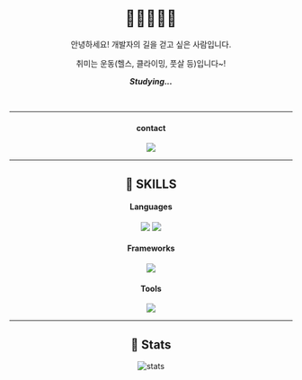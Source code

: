<div align="center">

# 👋👋👋👋👋
  
안녕하세요!
개발자의 길을 걷고 싶은 사람입니다.

취미는 운동(헬스, 클라이밍, 풋살 등)입니다~!
<br/>
  


  
***Studying...***  




<br/>
<hr/>

#### contact
  <img src="https://img.shields.io/badge/chchih99@gmail.com-EA4335?style=flat-square&logo=Gmail&logoColor=white" />


<hr/>


## 🔎 SKILLS

#### Languages
<img src="https://img.shields.io/badge/JavaScript-F7DF1E?style=for-the-badge&logo=javascript&logoColor=20232A" />
<img src="https://img.shields.io/badge/Python-306998?style=for-the-badge&logo=Python&logoColor=FFE873" />
  


#### Frameworks
<img src="https://img.shields.io/badge/React_Native-61DAFB?style=for-the-badge&logo=react&logoColor=20232A" />

#### Tools
<img src="https://img.shields.io/badge/git-F05032?style=for-the-badge&logo=git&logoColor=white">

<hr/>

## 👷 Stats

![stats](https://github-readme-stats-git-masterrstaa-rickstaa.vercel.app/api?username=watchiswatch&&show_icons=true&theme=dark)
  
</div>

























<!--

<img src="{BadgeURLHere}" />

[![watchiswatch's github stats](https://github-readme-stats.vercel.app/api/top-langs/?username=watchiswatch&show_icons=true&hide_border=true&title_color=004386&icon_color=004386&layout=compact)](https://github.com/watchiswatch)
-->
